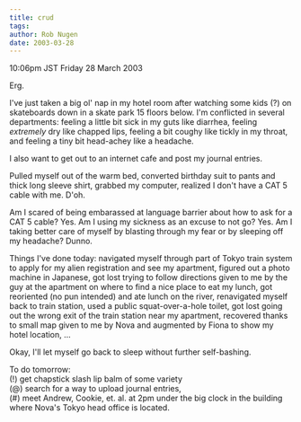 ```yaml
---
title: crud
tags: 
author: Rob Nugen
date: 2003-03-28
---
```


<p class=date>10:06pm JST Friday 28 March 2003</p>

<p>Erg.</p>

<p>I've just taken a big ol' nap in my hotel room after watching some
kids (?) on skateboards down in a skate park 15 floors below.  I'm
conflicted in several departments: feeling a little bit sick in my
guts like diarrhea, feeling <em>extremely</em> dry like chapped lips,
feeling a bit coughy like tickly in my throat, and feeling a tiny bit
head-achey like a headache.</p>

<p>I also want to get out to an internet cafe and post my journal
entries.</p>

<p>Pulled myself out of the warm bed, converted birthday suit to pants
and thick long sleeve shirt, grabbed my computer, realized I don't
have a CAT 5 cable with me.   D'oh.</p>

<p>Am I scared of being embarassed at language barrier about how to
ask for a CAT 5 cable?  Yes.  Am I using my sickness as an excuse to
not go?  Yes.  Am I taking better care of myself by blasting through
my fear or by sleeping off my headache?  Dunno.</p>

<p>Things I've done today: navigated myself through part of Tokyo
train system to apply for my alien registration and see my apartment,
figured out a photo machine in Japanese, got lost trying to follow
directions given to me by the guy at the apartment on where to find a
nice place to eat my lunch, got reoriented (no pun intended) and ate
lunch on the river, renavigated myself back to train station, used a
public squat-over-a-hole toilet, got lost going out the wrong exit of
the train station near my apartment, recovered thanks to small map
given to me by Nova and augmented by Fiona to show my hotel location,
...  </p>

<p>Okay, I'll let myself go back to sleep without further
self-bashing.</p>

<p>To do tomorrow: 
<br>(!) get chapstick slash lip balm of some variety
<br>(@) search for a way to upload journal entries, 
<br>(#) meet Andrew, Cookie, et. al. at 2pm under the big clock in the
building where Nova's Tokyo head office is located.</p>

